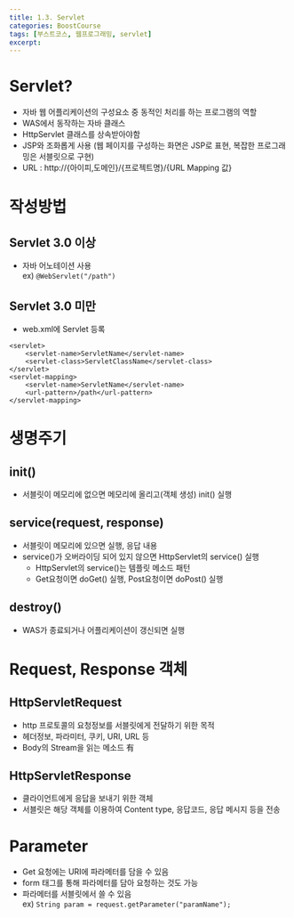 ```yaml
---
title: 1.3. Servlet
categories: BoostCourse
tags: [부스트코스, 웹프로그래밍, servlet]
excerpt:
---
```

# Servlet?
- 자바 웹 어플리케이션의 구성요소 중 동적인 처리를 하는 프로그램의 역할
- WAS에서 동작하는 자바 클래스
- HttpServlet 클래스를 상속받아야함
- JSP와 조화롭게 사용 (웹 페이지를 구성하는 화면은 JSP로 표현, 복잡한 프로그래밍은 서블릿으로 구현)
- URL : http://{아이피,도메인}/{프로젝트명}/{URL Mapping 값}

# 작성방법
## Servlet 3.0 이상
- 자바 어노테이션 사용  
ex) `@WebServlet("/path")`
## Servlet 3.0 미만
- web.xml에 Servlet 등록  
```
<servlet>
    <servlet-name>ServletName</servlet-name>
    <servlet-class>ServletClassName</servlet-class>
</servlet>
<servlet-mapping>
    <servlet-name>ServletName</servlet-name>
    <url-pattern>/path</url-pattern>
</servlet-mapping>
```

# 생명주기
## init()
- 서블릿이 메모리에 없으면 메모리에 올리고(객체 생성) init() 실행
## service(request, response)
- 서블릿이 메모리에 있으면 실행, 응답 내용
- service()가 오버라이딩 되어 있지 않으면  HttpServlet의 service() 실행
    - HttpServlet의 service()는 템플릿 메소드 패턴
    - Get요청이면 doGet() 실행, Post요청이면 doPost() 실행
## destroy()
- WAS가 종료되거나 어플리케이션이 갱신되면 실행

# Request, Response 객체
## HttpServletRequest
- http 프로토콜의 요청정보를 서블릿에게 전달하기 위한 목적  
- 헤더정보, 파라미터, 쿠키, URI, URL 등  
- Body의 Stream을 읽는 메소드 有
## HttpServletResponse
- 클라이언트에게 응답을 보내기 위한 객체
- 서블릿은 해당 객체를 이용하여 Content type, 응답코드, 응답 메시지 등을 전송
# Parameter
- Get 요청에는 URI에 파라메터를 담을 수 있음
- form 태그를 통해 파라메터를 담아 요청하는 것도 가능
- 파라메터를 서블릿에서 쓸 수 있음  
ex) `String param = request.getParameter("paramName");`
